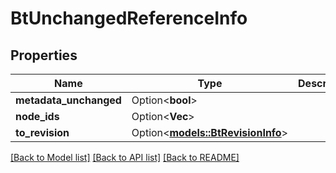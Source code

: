 # BtUnchangedReferenceInfo

## Properties

Name | Type | Description | Notes
------------ | ------------- | ------------- | -------------
**metadata_unchanged** | Option<**bool**> |  | [optional]
**node_ids** | Option<**Vec<String>**> |  | [optional]
**to_revision** | Option<[**models::BtRevisionInfo**](BTRevisionInfo.md)> |  | [optional]

[[Back to Model list]](../README.md#documentation-for-models) [[Back to API list]](../README.md#documentation-for-api-endpoints) [[Back to README]](../README.md)


